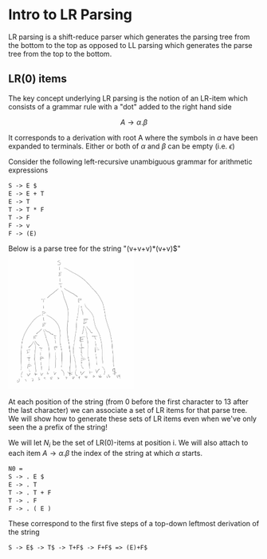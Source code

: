 # Intro to LR Parsing
LR parsing is a shift-reduce parser which generates the parsing tree from the bottom to the top
as opposed to LL parsing which generates the parse tree from the top to the bottom.

## LR(0) items
The key concept underlying LR parsing is the notion of an LR-item which consists of a grammar rule
with a "dot" added to the right hand side

$$A \rightarrow \alpha . \beta$$

It corresponds to a derivation with root A where the symbols in $\alpha$ have been expanded to terminals.
Either or both of $\alpha$ and $\beta$ can be empty (i.e. $\epsilon$)

Consider the following left-recursive unambiguous grammar for arithmetic expressions
```
S -> E $
E -> E + T
E -> T
T -> T * F
T -> F
F -> v
F -> (E)
```
Below is a parse tree for the string "(v+v+v)*(v+v)$"
<img src="./LRParseTree.jpg" alt="LR Parse Tree" width="50%">

At each position of the string (from 0 before the first character to 13 after the last character)
we can associate a set of LR items for that parse tree. We will show how to generate these sets of LR items
even when we've only seen the a prefix of the string!

We will let $N_i$ be the set of LR(0)-items at position i.
We will also attach to each item $A\rightarrow \alpha . \beta$ the index of the string at which $\alpha$ starts.

```
N0 =
S -> . E $
E -> . T
T -> . T + F
T -> . F
F -> . ( E )
```
These correspond to the first five steps of a top-down leftmost derivation of the string
``` 
S -> E$ -> T$ -> T+F$ -> F+F$ => (E)+F$
```


